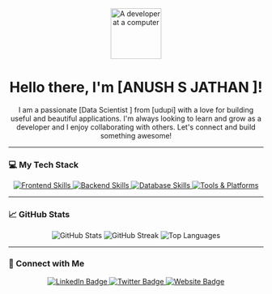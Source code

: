 <div align="center">
  <img src="https://media.giphy.com/media/v1.Y2lkPTc5MGI3NjExNmJuMnB5ZnQ3dnY3aW90eGZ6azMyNHh6ejk0N2w1eW9meG80cW81diZlcD12MV9pbnRlcm5hbF9naWZfYnlfaWQmY3Q9Zw/L5K4yqYcIu81a1793v/giphy.gif" width="100px" alt="A developer at a computer" />
  <h1>Hello there, I'm [ANUSH S JATHAN ]!</h1>
  <p>I am a passionate [Data Scientist ] from [udupi] with a love for building useful and beautiful applications. I'm always looking to learn and grow as a developer and I enjoy collaborating with others. Let's connect and build something awesome!</p>
</div>

---

### 💻 My Tech Stack

<p align="center">
  <!-- Frontend -->
  <a href="https://skillicons.dev" target="_blank">
    <img src="https://skillicons.dev/icons?i=html,css,js,ts,react,angular,vue,tailwind,bootstrap" alt="Frontend Skills" />
  </a>
  
  <!-- Backend -->
  <a href="https://skillicons.dev" target="_blank">
    <img src="https://skillicons.dev/icons?i=nodejs,express,python,django,java,spring,php,laravel" alt="Backend Skills" />
  </a>
  
  <!-- Databases -->
  <a href="https://skillicons.dev" target="_blank">
    <img src="https://skillicons.dev/icons?i=mongodb,mysql,postgres,sqlite" alt="Database Skills" />
  </a>

  <!-- Tools & Platforms -->
  <a href="https://skillicons.dev" target="_blank">
    <img src="https://skillicons.dev/icons?i=git,github,vscode,figma,aws,gcp,azure,docker,netlify,firebase,vercel" alt="Tools & Platforms" />
  </a>
</p>

---

### 📈 GitHub Stats

<p align="center">
  <img src="https://github-readme-stats.vercel.app/api?username=YOUR-USERNAME&show_icons=true&theme=tokyonight&hide_border=true&count_private=true" alt="GitHub Stats" />
  <img src="https://github-readme-streak-stats.herokuapp.com/?user=YOUR-USERNAME&theme=tokyonight&hide_border=true" alt="GitHub Streak" />
  <img src="https://github-readme-stats.vercel.app/api/top-langs/?username=YOUR-USERNAME&layout=compact&theme=tokyonight&hide_border=true" alt="Top Languages" />
</p>

---

### 🔗 Connect with Me

<p align="center">
  <a href="https://www.linkedin.com/in/[your-linkedin-username]/" target="_blank">
    <img src="https://img.shields.io/badge/LinkedIn-0077B5?style=for-the-badge&logo=linkedin&logoColor=white" alt="LinkedIn Badge" />
  </a>
  <a href="https://twitter.com/[your-twitter-username]" target="_blank">
    <img src="https://img.shields.io/badge/Twitter-1DA1F2?style=for-the-badge&logo=twitter&logoColor=white" alt="Twitter Badge" />
  </a>
  <a href="https://[your-personal-website.com]" target="_blank">
    <img src="https://img.shields.io/badge/Website-FF5733?style=for-the-badge&logo=google-chrome&logoColor=white" alt="Website Badge" />
  </a>
</p>
